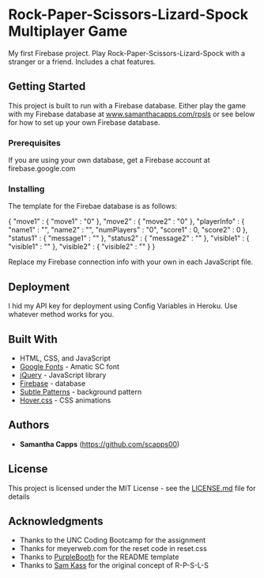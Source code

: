 # Rock-Paper-Scissors-Lizard-Spock Multiplayer Game

My first Firebase project. Play Rock-Paper-Scissors-Lizard-Spock with a stranger or a friend. Includes a chat features.

## Getting Started

This project is built to run with a Firebase database. Either play the game with my Firebase database at www.samanthacapps.com/rpsls or see below for how to set up your own Firebase database.

### Prerequisites

If you are using your own database, get a Firebase account at firebase.google.com

### Installing

The template for the Firebae database is as follows:

{
  "move1" : {
    "move1" : "0"
  },
  "move2" : {
    "move2" : "0"
  },
  "playerInfo" : {
    "name1" : "",
    "name2" : "",
    "numPlayers" : "0",
    "score1" : 0,
    "score2" : 0
  },
  "status1" : {
    "message1" : ""
  },
  "status2" : {
    "message2" : ""
  },
  "visible1" : {
    "visible1" : ""
  },
  "visible2" : {
    "visible2" : ""
  }
}

Replace my Firebase connection info with your own in each JavaScript file.

## Deployment

I hid my API key for deployment using Config Variables in Heroku. Use whatever method works for you.

## Built With

* HTML, CSS, and JavaScript
* [Google Fonts](https://fonts.google.com/) - Amatic SC font
* [jQuery](https://jquery.com/) - JavaScript library
* [Firebase](https://firebase.google.com/) - database
* [Subtle Patterns](https://www.toptal.com/designers/subtlepatterns/) - background pattern
* [Hover.css](http://ianlunn.github.io/Hover/) - CSS animations

## Authors

* **Samantha Capps** (https://github.com/scapps00)

## License

This project is licensed under the MIT License - see the [LICENSE.md](LICENSE.md) file for details

## Acknowledgments

* Thanks to the UNC Coding Bootcamp for the assignment
* Thanks for meyerweb.com for the reset code in reset.css
* Thanks to [PurpleBooth](https://gist.github.com/PurpleBooth/109311bb0361f32d87a2) for the README template
* Thanks to [Sam Kass](http://www.samkass.com/theories/RPSSL.html) for the original concept of R-P-S-L-S 


